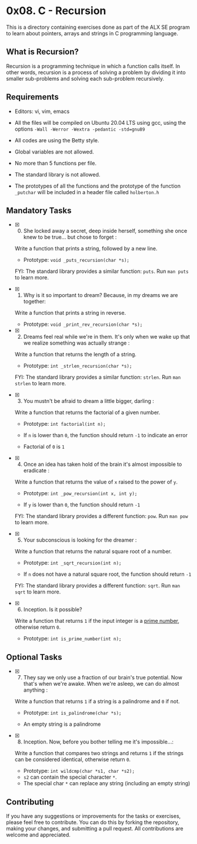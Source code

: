 # 0x08. C - Recursion

This is a directory containing exercises done as part of the ALX SE program to learn about pointers, arrays and strings in C programming language.

## What is Recursion?

Recursion is a programming technique in which a function calls itself. In other words, recursion is a process of solving a problem by dividing it into smaller sub-problems and solving each sub-problem recursively.

## Requirements

-   Editors: vi, vim, emacs
    
-   All the files will be compiled on Ubuntu 20.04 LTS using gcc, using the options  `-Wall -Werror -Wextra -pedantic -std=gnu89`
    
-   All codes are using the Betty style.
    
-   Global variables are not allowed.
    
-   No more than 5 functions per file.
    
-   The standard library is not allowed.

-   The prototypes of all the functions and the prototype of the function  `_putchar`  will be included in a header file called  `holberton.h`
    

## Mandatory Tasks

- [x] 0. She locked away a secret, deep inside herself, something she once knew to be true... but chose to forget : 

	Write a function that prints a string, followed by a new line.

	-   Prototype:  `void _puts_recursion(char *s);`

	FYI: The standard library provides a similar function:  `puts`. Run  `man puts`  to learn more.

- [x] 1. Why is it so important to dream? Because, in my dreams we are together: 

	Write a function that prints a string in reverse.

	-   Prototype:  `void _print_rev_recursion(char *s);`

- [x] 2. Dreams feel real while we're in them. It's only when we wake up that we realize something was actually strange : 

	Write a function that returns the length of a string.

	-   Prototype:  `int _strlen_recursion(char *s);`

	FYI: The standard library provides a similar function:  `strlen`. Run  `man strlen`  to learn more.

- [x] 3. You mustn't be afraid to dream a little bigger, darling : 

	Write a function that returns the factorial of a given number.

	-   Prototype:  `int factorial(int n);`  
	    
	-   If  `n`  is lower than  `0`, the function should return  `-1`  to indicate an error  
	    
	-   Factorial of  `0`  is  `1`
	
- [x] 4. Once an idea has taken hold of the brain it's almost impossible to eradicate :

	Write a function that returns the value of  `x`  raised to the power of  `y`.

	-   Prototype:  `int _pow_recursion(int x, int y);`  
	    
	-   If  `y`  is lower than  `0`, the function should return  `-1`

	FYI: The standard library provides a different function:  `pow`. Run  `man pow`  to learn more.
	
- [x] 5. Your subconscious is looking for the dreamer : 

	Write a function that returns the natural square root of a number.

	-   Prototype:  `int _sqrt_recursion(int n);`  
	    
	-   If  `n`  does not have a natural square root, the function should return  `-1`

	FYI: The standard library provides a different function:  `sqrt`. Run  `man sqrt`  to learn more.
	
- [x] 6. Inception. Is it possible?

	Write a function that returns  `1`  if the input integer is a  [prime number](https://intranet.alxswe.com/rltoken/bjG_8Gu-_0rwbYA_tAv2Yw "prime number"), otherwise return  `0`.

	-   Prototype:  `int is_prime_number(int n);`

## Optional Tasks

- [x] 7. They say we only use a fraction of our brain's true potential. Now that's when we're awake. When we're asleep, we can do almost anything : 

	Write a function that returns  `1`  if a string is a palindrome and  `0`  if not.

	-   Prototype:  `int is_palindrome(char *s);`  
	    
	-   An empty string is a palindrome

- [x] 8. Inception. Now, before you bother telling me it's impossible...: 
	
	Write a function that compares two strings and returns  `1`  if the strings can be considered identical, otherwise return  `0`.

	-   Prototype:  `int wildcmp(char *s1, char *s2);`
	-   `s2`  can contain the special character  `*`.
	-   The special char  `*`  can replace any string (including an empty string)

## Contributing

If you have any suggestions or improvements for the tasks or exercises, please feel free to contribute. You can do this by forking the repository, making your changes, and submitting a pull request. All contributions are welcome and appreciated.
